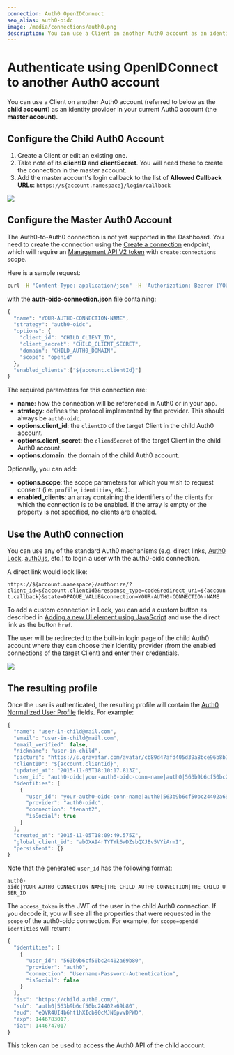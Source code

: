 ```yaml
---
connection: Auth0 OpenIDConnect
seo_alias: auth0-oidc
image: /media/connections/auth0.png
description: You can use a Client on another Auth0 account as an identity provider in your current Auth0 account.
---
```


# Authenticate using OpenIDConnect to another Auth0 account

You can use a Client on another Auth0 account (referred to below as the **child account**) as an identity provider in your current Auth0 account (the **master account**).

## Configure the Child Auth0 Account

1. Create a Client or edit an existing one.
2. Take note of its **clientID** and **clientSecret**. You will need these to create the connection in the master account.
3. Add the master account's login callback to the list of **Allowed Callback URLs**: `https://${account.namespace}/login/callback`

![](/media/articles/connections/social/auth0-oidc/child-app.png)

## Configure the Master Auth0 Account

The Auth0-to-Auth0 connection is not yet supported in the Dashboard. You need to create the connection using the [Create a connection](/api/v2#!/Connections/post_connections) endpoint, which will require an [Management API V2 token](/api/management/v2/tokens) with `create:connections` scope.

Here is a sample request:

```sh
curl -H "Content-Type: application/json" -H 'Authorization: Bearer {YOUR_API_V2_TOKEN}' -d @auth0-oidc-connection.json https://${account.namespace}/api/management/v2#!/Connections/post_connections
```

with the **auth-oidc-connection.json** file containing:

```js
{
  "name": "YOUR-AUTH0-CONNECTION-NAME",
  "strategy": "auth0-oidc",
  "options": {
    "client_id": "CHILD_CLIENT_ID",
    "client_secret": "CHILD_CLIENT_SECRET",
    "domain": "CHILD_AUTH0_DOMAIN",
    "scope": "openid"
  },
  "enabled_clients":["${account.clientId}"]
}
```

The required parameters for this connection are:

* **name**: how the connection will be referenced in Auth0 or in your app.
* **strategy**: defines the protocol implemented by the provider. This should always be `auth0-oidc`.
* **options.client_id**: the `clientID` of the target Client in the child Auth0 account.
* **options.client_secret**: the `cliendSecret` of the target Client in the child Auth0 account.
* **options.domain**: the domain of the child Auth0 account.

Optionally, you can add:

* **options.scope**: the scope parameters for which you wish to request consent (i.e. `profile`, `identities`, etc.).
* **enabled_clients**: an array containing the identifiers of the clients for which the connection is to be enabled. If the array is empty or the property is not specified, no clients are enabled.

## Use the Auth0 connection

You can use any of the standard Auth0 mechanisms (e.g. direct links, [Auth0 Lock](/libraries/lock), [auth0.js](/auth0js), etc.) to login a user with the auth0-oidc connection.

A direct link would look like:

`https://${account.namespace}/authorize/?client_id=${account.clientId}&response_type=code&redirect_uri=${account.callback}&state=OPAQUE_VALUE&connection=YOUR-AUTH0-CONNECTION-NAME`

To add a custom connection in Lock, you can add a custom button as described in [Adding a new UI element using JavaScript](/libraries/lock/v9/ui-customization#adding-a-new-ui-element-using-javascript) and use the direct link as the button `href`.

The user will be redirected to the built-in login page of the child Auth0 account where they can choose their identity provider (from the enabled connections of the target Client) and enter their credentials.

![](/media/articles/connections/social/auth0-oidc/login-page.png)

## The resulting profile

Once the user is authenticated, the resulting profile will contain the [Auth0 Normalized User Profile](/user-profile/normalized) fields. For example:

```js
{
  "name": "user-in-child@mail.com",
  "email": "user-in-child@mail.com",
  "email_verified": false,
  "nickname": "user-in-child",
  "picture": "https://s.gravatar.com/avatar/cb89d47afd405d39a8bce96b8b17bcbc?s=480&r=pg&d=https%3A%2F%2Fcdn.auth0.com%2Favatars%2Fus.png",
  "clientID": "${account.clientId}",
  "updated_at": "2015-11-05T18:10:17.813Z",
  "user_id": "auth0-oidc|your-auth0-oidc-conn-name|auth0|563b9b6cf50bc24402a69b80",
  "identities": [
    {
      "user_id": "your-auth0-oidc-conn-name|auth0|563b9b6cf50bc24402a69b80",
      "provider": "auth0-oidc",
      "connection": "tenant2",
      "isSocial": true
    }
  ],
  "created_at": "2015-11-05T18:09:49.575Z",
  "global_client_id": "abOXA94rTYTYk6wDZsbQXJBv5VYiArmI",
  "persistent": {}
}
```

Note that the generated `user_id` has the following format:

`auth0-oidc|YOUR_AUTH0_CONNECTION_NAME|THE_CHILD_AUTH0_CONNECTION|THE_CHILD_USER_ID`

The `access_token` is the JWT of the user in the child Auth0 connection. If you decode it, you will see all the properties that were requested in the `scope` of the auth0-oidc connection. For example, for `scope=openid identities` will return:

```js
{
  "identities": [
    {
      "user_id": "563b9b6cf50bc24402a69b80",
      "provider": "auth0",
      "connection": "Username-Password-Authentication",
      "isSocial": false
    }
  ],
  "iss": "https://child.auth0.com/",
  "sub": "auth0|563b9b6cf50bc24402a69b80",
  "aud": "eQVR4UI4b6ht1hXIcb90cMJN6pvvDPWD",
  "exp": 1446783017,
  "iat": 1446747017
}
```

This token can be used to access the Auth0 API of the child account.
